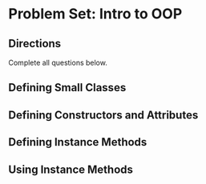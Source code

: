 # Problem Set: Intro to OOP

## Directions

Complete all questions below.

## Defining Small Classes

<!-- Two questions -->

## Defining Constructors and Attributes

<!-- Two questions: one constructor takes one param, another constructor takes three params -->

## Defining Instance Methods

<!-- Two questions -->

## Using Instance Methods

<!-- Two questions about having two instance methods, and one instance method calls another -->

<!-- Two questions about a function outside of a class calling an instance method off an instance -->
